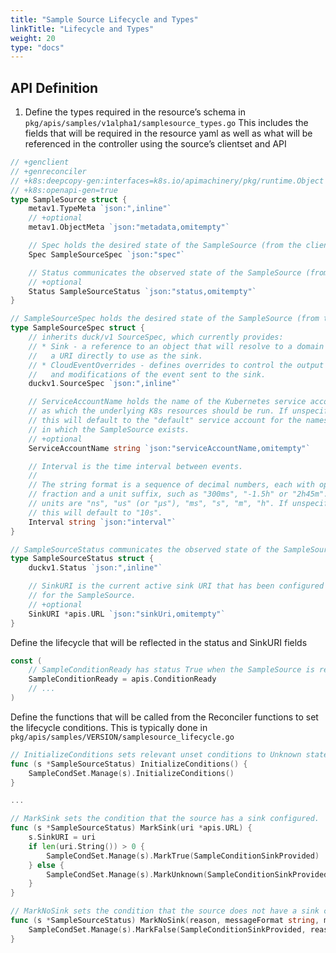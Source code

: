```yaml
---
title: "Sample Source Lifecycle and Types"
linkTitle: "Lifecycle and Types"
weight: 20
type: "docs"
---
```


## API Definition
1. Define the types required in the resource’s schema in
`pkg/apis/samples/v1alpha1/samplesource_types.go`
This includes the fields that will be required in the resource yaml as
well as what will be referenced in the controller using the source’s
clientset and API

```go
// +genclient
// +genreconciler
// +k8s:deepcopy-gen:interfaces=k8s.io/apimachinery/pkg/runtime.Object
// +k8s:openapi-gen=true
type SampleSource struct {
	metav1.TypeMeta `json:",inline"`
	// +optional
	metav1.ObjectMeta `json:"metadata,omitempty"`

	// Spec holds the desired state of the SampleSource (from the client).
	Spec SampleSourceSpec `json:"spec"`

	// Status communicates the observed state of the SampleSource (from the controller).
	// +optional
	Status SampleSourceStatus `json:"status,omitempty"`
}

// SampleSourceSpec holds the desired state of the SampleSource (from the client).
type SampleSourceSpec struct {
	// inherits duck/v1 SourceSpec, which currently provides:
    // * Sink - a reference to an object that will resolve to a domain name or
    //   a URI directly to use as the sink.
    // * CloudEventOverrides - defines overrides to control the output format
    //   and modifications of the event sent to the sink.
    duckv1.SourceSpec `json:",inline"`

    // ServiceAccountName holds the name of the Kubernetes service account
    // as which the underlying K8s resources should be run. If unspecified
    // this will default to the "default" service account for the namespace
    // in which the SampleSource exists.
    // +optional
    ServiceAccountName string `json:"serviceAccountName,omitempty"`

    // Interval is the time interval between events.
    //
    // The string format is a sequence of decimal numbers, each with optional
    // fraction and a unit suffix, such as "300ms", "-1.5h" or "2h45m". Valid time
    // units are "ns", "us" (or "µs"), "ms", "s", "m", "h". If unspecified
    // this will default to "10s".
    Interval string `json:"interval"`
}

// SampleSourceStatus communicates the observed state of the SampleSource (from the controller).
type SampleSourceStatus struct {
	duckv1.Status `json:",inline"`

	// SinkURI is the current active sink URI that has been configured
	// for the SampleSource.
	// +optional
	SinkURI *apis.URL `json:"sinkUri,omitempty"`
}
```
Define the lifecycle that will be reflected in the status and SinkURI fields

```go
const (
	// SampleConditionReady has status True when the SampleSource is ready to send events.
	SampleConditionReady = apis.ConditionReady
    // ...
)

```
Define the functions that will be called from the Reconciler functions to set the lifecycle conditions.  This is typically done in
`pkg/apis/samples/VERSION/samplesource_lifecycle.go`

```go
// InitializeConditions sets relevant unset conditions to Unknown state.
func (s *SampleSourceStatus) InitializeConditions() {
	SampleCondSet.Manage(s).InitializeConditions()
}

...

// MarkSink sets the condition that the source has a sink configured.
func (s *SampleSourceStatus) MarkSink(uri *apis.URL) {
	s.SinkURI = uri
	if len(uri.String()) > 0 {
		SampleCondSet.Manage(s).MarkTrue(SampleConditionSinkProvided)
	} else {
		SampleCondSet.Manage(s).MarkUnknown(SampleConditionSinkProvided, "SinkEmpty", "Sink has resolved to empty.%s", "")
	}
}

// MarkNoSink sets the condition that the source does not have a sink configured.
func (s *SampleSourceStatus) MarkNoSink(reason, messageFormat string, messageA ...interface{}) {
	SampleCondSet.Manage(s).MarkFalse(SampleConditionSinkProvided, reason, messageFormat, messageA...)
}
```

